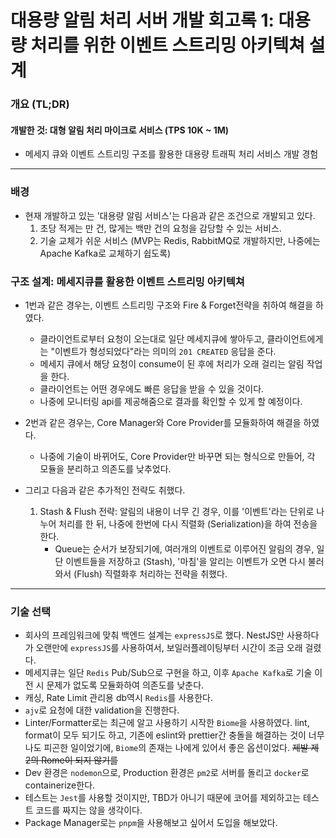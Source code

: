 # 대용량 알림 처리 서버 개발 회고록 1: 대용량 처리를 위한 이벤트 스트리밍 아키텍쳐 설계

### 개요 (TL;DR)
#### 개발한 것: 대형 알림 처리 마이크로 서비스 (TPS 10K ~ 1M)
- 메세지 큐와 이벤트 스트리밍 구조를 활용한 대용량 트래픽 처리 서비스 개발 경험
---
### 배경
- 현재 개발하고 있는 '대용량 알림 서비스'는 다음과 같은 조건으로 개발되고 있다.
    1. 초당 적게는 만 건, 많게는 백만 건의 요청을 감당할 수 있는 서비스.    
    2. 기술 교체가 쉬운 서비스 (MVP는 Redis, RabbitMQ로 개발하지만, 나중에는 Apache Kafka로 교체하기 쉽도록)

### 구조 설계: 메세지큐를 활용한 이벤트 스트리밍 아키텍쳐

- 1번과 같은 경우는, 이벤트 스트리밍 구조와 Fire & Forget전략을 취하여 해결을 하였다.
    - 클라이언트로부터 요청이 오는대로 일단 메세지큐에 쌓아두고, 클라이언트에게는 "이벤트가 형성되었다"라는 의미의 `201 CREATED` 응답을 준다.
    - 메세지 큐에서 해당 요청이 consume이 된 후에 처리가 오래 걸리는 알림 작업을 한다.
    - 클라이언트는 어떤 경우에도 빠른 응답을 받을 수 있을 것이다. 
    - 나중에 모니터링 api를 제공해줌으로 결과를 확인할 수 있게 할 예정이다.
- 2번과 같은 경우는, Core Manager와 Core Provider를 모듈화하여 해결을 하였다.
    - 나중에 기술이 바뀌어도, Core Provider만 바꾸면 되는 형식으로 만들어, 각 모듈을 분리하고 의존도를 낮추었다.

- 그리고 다음과 같은 추가적인 전략도 취했다.
    1. Stash & Flush 전략: 알림의 내용이 너무 긴 경우, 이를 '이벤트'라는 단위로 나누어 처리를 한 뒤, 나중에 한번에 다시 직렬화 (Serialization)을 하여 전송을 한다.
        - Queue는 순서가 보장되기에, 여러개의 이벤트로 이루어진 알림의 경우, 일단 이벤트들을 저장하고 (Stash), '마침'을 알리는 이벤트가 오면 다시 불러와서 (Flush) 직렬화후 처리하는 전략을 취했다.

---
### 기술 선택
- 회사의 프레임워크에 맞춰 백엔드 설계는 `expressJS`로 했다. NestJS만 사용하다가 오랜만에 `expressJS`를 사용하여서, 보일러플레이팅부터 시간이 조금 오래 걸렸다.
- 메세지큐는 일단 `Redis` Pub/Sub으로 구현을 하고, 이후 `Apache Kafka`로 기술 이전 시 문제가 없도록 모듈화하여 의존도를 낮춘다.
- 캐싱, Rate Limit 관리용 db역시 `Redis`를 사용한다.
- `ajv`로 요청에 대한 validation을 진행한다.
- Linter/Formatter로는 최근에 알고 사용하기 시작한 `Biome`을 사용하였다. lint, format이 모두 되기도 하고, 기존에 eslint와 prettier간 충돌을 해결하는 것이 너무나도 피곤한 일이었기에, `Biome`의 존재는 나에게 있어서 좋은 옵션이었다. ~~제발 제 2의 Rome이 되지 않기를~~
- Dev 환경은 `nodemon`으로, Production 환경은 `pm2`로 서버를 돌리고 `docker`로 containerize한다.
- 테스트는 `Jest`를 사용할 것이지만, TBD가 아니기 때문에 코어를 제외하고는 테스트 코드를 짜지는 않을 생각이다.
- Package Manager로는 `pnpm`을 사용해보고 싶어서 도입을 해보았다.